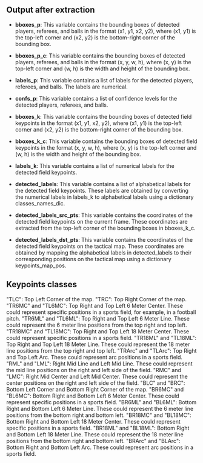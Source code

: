 ## Output after extraction 
- **bboxes_p**: This variable contains the bounding boxes of detected players, referees, and balls in the format (x1, y1, x2, y2), where (x1, y1) is the top-left corner and (x2, y2) is the bottom-right corner of the bounding box.

- **bboxes_p_c**: This variable contains the bounding boxes of detected players, referees, and balls in the format (x, y, w, h), where (x, y) is the top-left corner and (w, h) is the width and height of the bounding box.

- **labels_p**: This variable contains a list of labels for the detected players, referees, and balls. The labels are numerical.

- **confs_p**: This variable contains a list of confidence levels for the detected players, referees, and balls.

- **bboxes_k**: This variable contains the bounding boxes of detected field keypoints in the format (x1, y1, x2, y2), where (x1, y1) is the top-left corner and (x2, y2) is the bottom-right corner of the bounding box.

- **bboxes_k_c**: This variable contains the bounding boxes of detected field keypoints in the format (x, y, w, h), where (x, y) is the top-left corner and (w, h) is the width and height of the bounding box.

- **labels_k**: This variable contains a list of numerical labels for the detected field keypoints.

- **detected_labels**: This variable contains a list of alphabetical labels for the detected field keypoints. These labels are obtained by converting the numerical labels in labels_k to alphabetical labels using a dictionary classes_names_dic.

- **detected_labels_src_pts**: This variable contains the coordinates of the detected field keypoints on the current frame. These coordinates are extracted from the top-left corner of the bounding boxes in bboxes_k_c.

- **detected_labels_dst_pts**: This variable contains the coordinates of the detected field keypoints on the tactical map. These coordinates are obtained by mapping the alphabetical labels in detected_labels to their corresponding positions on the tactical map using a dictionary keypoints_map_pos.

## Keypoints classes
"TLC": Top Left Corner of the map.
"TRC": Top Right Corner of the map.
"TR6MC" and "TL6MC": Top Right and Top Left 6 Meter Center. These could represent specific positions in a sports field, for example, in a football pitch.
"TR6ML" and "TL6ML": Top Right and Top Left 6 Meter Line. These could represent the 6 meter line positions from the top right and top left.
"TR18MC" and "TL18MC": Top Right and Top Left 18 Meter Center. These could represent specific positions in a sports field.
"TR18ML" and "TL18ML": Top Right and Top Left 18 Meter Line. These could represent the 18 meter line positions from the top right and top left.
"TRArc" and "TLArc": Top Right and Top Left Arc. These could represent arc positions in a sports field.
"RML" and "LML": Right Mid Line and Left Mid Line. These could represent the mid line positions on the right and left side of the field.
"RMC" and "LMC": Right Mid Center and Left Mid Center. These could represent the center positions on the right and left side of the field.
"BLC" and "BRC": Bottom Left Corner and Bottom Right Corner of the map.
"BR6MC" and "BL6MC": Bottom Right and Bottom Left 6 Meter Center. These could represent specific positions in a sports field.
"BR6ML" and "BL6ML": Bottom Right and Bottom Left 6 Meter Line. These could represent the 6 meter line positions from the bottom right and bottom left.
"BR18MC" and "BL18MC": Bottom Right and Bottom Left 18 Meter Center. These could represent specific positions in a sports field.
"BR18ML" and "BL18ML": Bottom Right and Bottom Left 18 Meter Line. These could represent the 18 meter line positions from the bottom right and bottom left.
"BRArc" and "BLArc": Bottom Right and Bottom Left Arc. These could represent arc positions in a sports field.